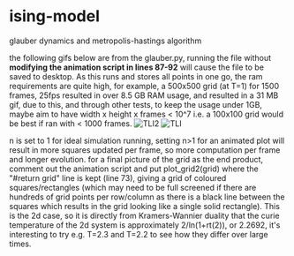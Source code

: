 # ising-model
glauber dynamics and metropolis-hastings algorithm


the following gifs below are from the glauber.py, running the file without **modifying the animation script in lines 87-92** will cause the file to be saved to desktop.
As this runs and stores all points in one go, the ram requirements are quite high, for example, a 500x500 grid (at T=1) for 1500 frames, 25fps resulted in over 8.5 GB RAM usage, and resulted in a 31 MB gif, due to this, and through other tests, to keep the usage under 1GB, maybe aim to have width x height x frames < 10^7
i.e. a 100x100 grid would be best if ran with < 1000 frames.
![TLI2](https://github.com/binTruekenobi/ising-model/assets/162815260/e35ee15c-9ebd-469a-9250-fbbd006d468d)
![TLI](https://github.com/binTruekenobi/ising-model/assets/162815260/36c1b9b2-e867-44b8-8316-8c2bfe5a53e1)

n is set to 1 for ideal simulation running, setting n>1 for an animated plot will result in more squares updated per frame, so more computation per frame and longer evolution.
for a final picture of the grid as the end product, comment out the animation script and put plot_grid2(grid) where the "#return grid" line is kept (line 73), giving a grid of coloured squares/rectangles (which may need to be full screened if there are hundreds of grid points per row/column as there is a black line between the squares which results in the grid looking like a single solid rectangle).
This is the 2d case, so it is directly from Kramers-Wannier duality that the curie temperature of the 2d system is approximately 2/ln(1+rt(2)), or 2.2692, it's interesting to try e.g. T=2.3 and T=2.2 to see how they differ over large times. 
